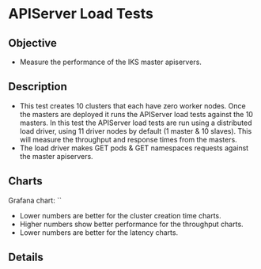 # APIServer Load Tests

## Objective

* Measure the performance of the IKS master apiservers.

## Description

* This test creates 10 clusters that each have zero worker nodes. Once the masters are deployed it runs the APIServer load tests against the 10 masters. In this test the APIServer load tests are run using a distributed load driver, using 11 driver nodes by default (1 master & 10 slaves).  This will measure the throughput and response times from the masters.
* The load driver makes GET pods & GET namespaces requests against the master apiservers.

## Charts

Grafana chart:  ``

* Lower numbers are better for the cluster creation time charts.
* Higher numbers show better performance for the throughput charts.
* Lower numbers are better for the latency charts.

## Details
